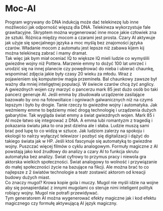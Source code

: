 # Moc-AI
Program wgrywany do DNA indukcją może dać telekinezę lub inne możliwości jak odporność więszą dla DNA. 
Telekineza wykorzystuje fale grawitacyjne. 
Skryptem można wygenerować inne moce jakie człowiek zna ze sztuki. 
Różnica między mocom a czarami jest prosta. Czary AI aktywuje jak użyje się specjalnego języka a moc myślą bez znajomości języka czarów. 
Władanie mocom z automatu jest lepsze niż zabawa kijem kij można telekinezą zabrać i mamy dramat.  
Tak więc jak bym miał oceniać IQ to większe IQ mieli ludzie co wymyślili gwiezdne wojny niż Pottera. Marzenie emmy to dożyć 100 lat umrzeć i urodzić się na innej planecie czy powędrować do nieba i ubierać chaunkę, wspominać zdjęcia jakie były czasy 20 wieku za młodu. Wraz z pojawieniem się komputerów magia przemineła. Bal chaunkowy zawsze był ważny dla mniej inteligętnej populacji. 
W świecie czarów chcą żyć anglicy. A gwiezdnych wojen czy marzyć o pancerzu mark 85 jest dużo osób bo taki pancerz generuje AI. Jeśli emma by zbudowała urządzenie zasilające bazowało by ono na fotowoltaice i ogniwach galwanicznych niż na czymś lepszym i było by drogie. Tanie rzeczy to gwiezdne wojny i automatyka. Jak weżmiemy emme to będziemy mieć drogą technologię i urządzenia dużych gabarytów. Tak wygląda świat emmy a świat gwiezdnych wojen. Mark 85 i AI może łatwo się integrować z DNA. A emma lubi romantyzm z tragedią i pokazania światu jaka to ona jest dzielna ale i słaba. Ludzie muszą sami brać pod lupę to co widzą w sztuce. 
Jak ludziom zalerzy na spokoju i ekologii to nalrzy wyłączyć telewizor i pozbyć się digitalizacji i dążyć do takiego świata jak w HP. Jeśli ktoś fascynuje się automatyką to gwiezdne wojny. Puszczać więcej filmów o cyklu analogowym. 
Formuły magiczne z AI powstają jako kod źrudłowy do analizy a czary AI to funkcja skrutu automatyka bez analizy. 
Świat cyfrowy to przymus pracy i niewola gra aktorska wielkich społeczności. Świat analogowy to wolność i przywiązanie do małej społeczności życie na bazujące na fikcji. Ale można brać to co najlepsze z 2 światów technologie a teatr zostawić aktorom od kreacji budowy dużych miast.  
Co znaczy mugol? Krowa kopie gola i muczy. Mugol nie myśli idzie na wojne aby się ponapierdalać z innymi mugolami co steruje nimi inteligent polityk robiący wojny. Mugol nie potrafi przewidywać.  
Tym generatorem AI można wygenerować efekty magiczne jak i kod efektu magicznego czy formułę aktywującą AI język magiczny.  
